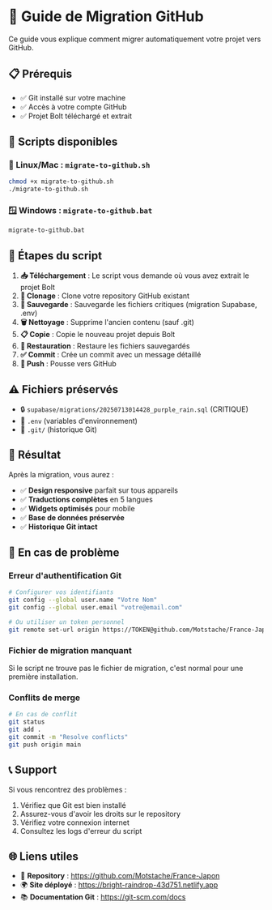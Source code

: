 # 🚀 Guide de Migration GitHub

Ce guide vous explique comment migrer automatiquement votre projet vers GitHub.

## 📋 Prérequis

- ✅ Git installé sur votre machine
- ✅ Accès à votre compte GitHub
- ✅ Projet Bolt téléchargé et extrait

## 🎯 Scripts disponibles

### 🐧 Linux/Mac : `migrate-to-github.sh`
```bash
chmod +x migrate-to-github.sh
./migrate-to-github.sh
```

### 🪟 Windows : `migrate-to-github.bat`
```cmd
migrate-to-github.bat
```

## 📝 Étapes du script

1. **📥 Téléchargement** : Le script vous demande où vous avez extrait le projet Bolt
2. **🔄 Clonage** : Clone votre repository GitHub existant
3. **💾 Sauvegarde** : Sauvegarde les fichiers critiques (migration Supabase, .env)
4. **🗑️ Nettoyage** : Supprime l'ancien contenu (sauf .git)
5. **📋 Copie** : Copie le nouveau projet depuis Bolt
6. **🔧 Restauration** : Restaure les fichiers sauvegardés
7. **✅ Commit** : Crée un commit avec un message détaillé
8. **🚀 Push** : Pousse vers GitHub

## ⚠️ Fichiers préservés

- 🔒 `supabase/migrations/20250713014428_purple_rain.sql` (CRITIQUE)
- 🔑 `.env` (variables d'environnement)
- 📂 `.git/` (historique Git)

## 🎉 Résultat

Après la migration, vous aurez :

- ✅ **Design responsive** parfait sur tous appareils
- ✅ **Traductions complètes** en 5 langues
- ✅ **Widgets optimisés** pour mobile
- ✅ **Base de données préservée**
- ✅ **Historique Git intact**

## 🔧 En cas de problème

### Erreur d'authentification Git
```bash
# Configurer vos identifiants
git config --global user.name "Votre Nom"
git config --global user.email "votre@email.com"

# Ou utiliser un token personnel
git remote set-url origin https://TOKEN@github.com/Motstache/France-Japon.git
```

### Fichier de migration manquant
Si le script ne trouve pas le fichier de migration, c'est normal pour une première installation.

### Conflits de merge
```bash
# En cas de conflit
git status
git add .
git commit -m "Resolve conflicts"
git push origin main
```

## 📞 Support

Si vous rencontrez des problèmes :
1. Vérifiez que Git est bien installé
2. Assurez-vous d'avoir les droits sur le repository
3. Vérifiez votre connexion internet
4. Consultez les logs d'erreur du script

## 🌐 Liens utiles

- 📂 **Repository** : https://github.com/Motstache/France-Japon
- 🌍 **Site déployé** : https://bright-raindrop-43d751.netlify.app
- 📚 **Documentation Git** : https://git-scm.com/docs